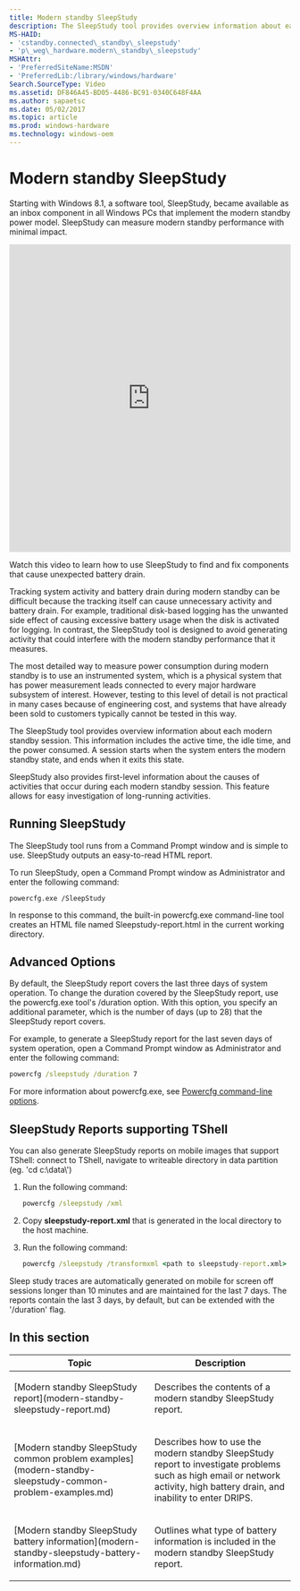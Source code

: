 ```yaml
---
title: Modern standby SleepStudy
description: The SleepStudy tool provides overview information about each modern standby session.
MS-HAID:
- 'cstandby.connected\_standby\_sleepstudy'
- 'p\_weg\_hardware.modern\_standby\_sleepstudy'
MSHAttr:
- 'PreferredSiteName:MSDN'
- 'PreferredLib:/library/windows/hardware'
Search.SourceType: Video
ms.assetid: DF846A45-BD05-4486-BC91-0340C648F4AA
ms.author: sapaetsc
ms.date: 05/02/2017
ms.topic: article
ms.prod: windows-hardware
ms.technology: windows-oem
---
```


# Modern standby SleepStudy


Starting with Windows 8.1, a software tool, SleepStudy, became available as an inbox component in all Windows PCs that implement the modern standby power model. SleepStudy can measure modern standby performance with minimal impact.

<iframe class="video-iframe" style="width: 100%; height: 550px;" frameborder="0" allowfullscreen="true" src ="https://www.microsoft.com/en-us/videoplayer/embed/b9dccad1-575e-49cb-95c7-d883629e2cf8?autoplay=false">A video describing how to use SleepStudy to find and fix components that cause unexpected battery drain.</iframe>

Watch this video to learn how to use SleepStudy to find and fix components that cause unexpected battery drain.

Tracking system activity and battery drain during modern standby can be difficult because the tracking itself can cause unnecessary activity and battery drain. For example, traditional disk-based logging has the unwanted side effect of causing excessive battery usage when the disk is activated for logging. In contrast, the SleepStudy tool is designed to avoid generating activity that could interfere with the modern standby performance that it measures.

The most detailed way to measure power consumption during modern standby is to use an instrumented system, which is a physical system that has power measurement leads connected to every major hardware subsystem of interest. However, testing to this level of detail is not practical in many cases because of engineering cost, and systems that have already been sold to customers typically cannot be tested in this way.

The SleepStudy tool provides overview information about each modern standby session. This information includes the active time, the idle time, and the power consumed. A session starts when the system enters the modern standby state, and ends when it exits this state.

SleepStudy also provides first-level information about the causes of activities that occur during each modern standby session. This feature allows for easy investigation of long-running activities.

## Running SleepStudy


The SleepStudy tool runs from a Command Prompt window and is simple to use. SleepStudy outputs an easy-to-read HTML report.

To run SleepStudy, open a Command Prompt window as Administrator and enter the following command:

```
powercfg.exe /SleepStudy
```

In response to this command, the built-in powercfg.exe command-line tool creates an HTML file named Sleepstudy-report.html in the current working directory.

## Advanced Options


By default, the SleepStudy report covers the last three days of system operation. To change the duration covered by the SleepStudy report, use the powercfg.exe tool's /duration option. With this option, you specify an additional parameter, which is the number of days (up to 28) that the SleepStudy report covers.

For example, to generate a SleepStudy report for the last seven days of system operation, open a Command Prompt window as Administrator and enter the following command:

```cmd
powercfg /sleepstudy /duration 7
```

For more information about powercfg.exe, see [Powercfg command-line options](powercfg-command-line-options.md).

## SleepStudy Reports supporting TShell


You can also generate SleepStudy reports on mobile images that support TShell: connect to TShell, navigate to writeable directory in data partition (eg. 'cd c:\\data\\')

1.  Run the following command:

    ```cmd
    powercfg /sleepstudy /xml
    ```

2.  Copy **sleepstudy-report.xml** that is generated in the local directory to the host machine.

3.  Run the following command:

    ```cmd
    powercfg /sleepstudy /transformxml <path to sleepstudy-report.xml>
    ```

Sleep study traces are automatically generated on mobile for screen off sessions longer than 10 minutes and are maintained for the last 7 days. The reports contain the last 3 days, by default, but can be extended with the '/duration' flag.

## In this section


<table>
<colgroup>
<col width="50%" />
<col width="50%" />
</colgroup>
<thead>
<tr class="header">
<th>Topic</th>
<th>Description</th>
</tr>
</thead>
<tbody>
<tr class="odd">
<td><p>[Modern standby SleepStudy report](modern-standby-sleepstudy-report.md)</p></td>
<td><p>Describes the contents of a modern standby SleepStudy report.</p></td>
</tr>
<tr class="even">
<td><p>[Modern standby SleepStudy common problem examples](modern-standby-sleepstudy-common-problem-examples.md)</p></td>
<td><p>Describes how to use the modern standby SleepStudy report to investigate problems such as high email or network activity, high battery drain, and inability to enter DRIPS.</p></td>
</tr>
<tr class="odd">
<td><p>[Modern standby SleepStudy battery information](modern-standby-sleepstudy-battery-information.md)</p></td>
<td><p>Outlines what type of battery information is included in the modern standby SleepStudy report.</p></td>
</tr>
</tbody>
</table>

 

 

 






